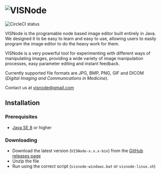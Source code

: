 # ![VISNode](https://raw.githubusercontent.com/VISNode/VISNode/master/src/main/resources/Banner.png "VISNode")

![CircleCI status](https://circleci.com/gh/VISNode/VISNode.png?style=shield&circle-token=7fdb3fcebe115e100e0f5bdb77f2407d1b1e7385)

VISNode is the programable node based image editor built entirely in Java. We designed it to be easy to learn and easy to use, allowing users to easily program the image editor to do the heavy work for them.

VISNode is a very powerful tool for experimenting with different ways of manipulating images, providing a wide variety of image manipulation processes, easy parameter editing and instant feedback.

Currently supported file formats are JPG, BMP, PNG, GIF and DICOM (*Digital Imaging and Communications in Medicine*).

Contact us at [visnode@gmail.com](mailto:visnode@gmail.com)

## Installation

### Prerequisites

* [Java SE 8](www.oracle.com/technetwork/java/javase/downloads/jre8-downloads-2133155.html) or higher

### Downloading

* Download the latest version (`VISNode-x.x.x-bin`) from the [GitHub releases page](https://github.com/VISNode/VISNode/releases)
* Unzip the file
* Run using the correct script (`visnode-windows.bat` or `visnode-linux.sh`)
